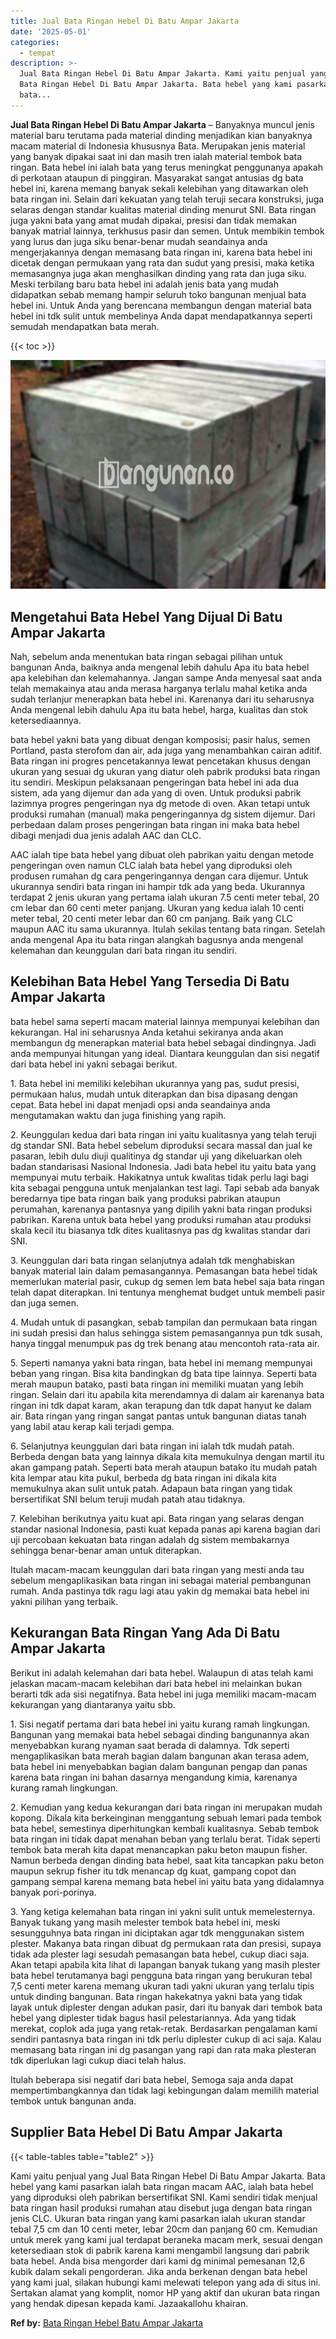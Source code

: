 ```yaml
---
title: Jual Bata Ringan Hebel Di Batu Ampar Jakarta
date: '2025-05-01'
categories:
  - tempat
description: >-
  Jual Bata Ringan Hebel Di Batu Ampar Jakarta. Kami yaitu penjual yang Jual
  Bata Ringan Hebel Di Batu Ampar Jakarta. Bata hebel yang kami pasarkan ialah
  bata...
---
```


**Jual Bata Ringan Hebel Di Batu Ampar Jakarta** – Banyaknya muncul jenis material baru terutama pada material dinding menjadikan kian banyaknya macam material di Indonesia khususnya Bata. Merupakan jenis material yang banyak dipakai saat ini dan masih tren ialah material tembok bata ringan. Bata hebel ini ialah bata yang terus meningkat penggunanya apakah di perkotaan ataupun di pinggiran. Masyarakat sangat antusias dg bata hebel ini, karena memang banyak sekali kelebihan yang ditawarkan oleh bata ringan ini. Selain dari kekuatan yang telah teruji secara konstruksi, juga selaras dengan standar kualitas material dinding menurut SNI. Bata ringan juga yakni bata yang amat mudah dipakai, presisi dan tidak memakan banyak matrial lainnya, terkhusus pasir dan semen. Untuk membikin tembok yang lurus dan juga siku benar-benar mudah seandainya anda mengerjakannya dengan memasang bata ringan ini, karena bata hebel ini dicetak dengan permukaan yang rata dan sudut yang presisi, maka ketika memasangnya juga akan menghasilkan dinding yang rata dan juga siku. Meski terbilang baru bata hebel ini adalah jenis bata yang mudah didapatkan sebab memang hampir seluruh toko bangunan menjual bata hebel ini. Untuk Anda yang berencana membangun dengan material bata hebel ini tdk sulit untuk membelinya Anda dapat mendapatkannya seperti semudah mendapatkan bata merah.

{{< toc >}}

![Jual Bata Ringan Hebel Di Batu Ampar Jakarta](/images/jual-hebel-murah-40.png)

## Mengetahui Bata Hebel Yang Dijual Di Batu Ampar Jakarta

Nah, sebelum anda menentukan bata ringan sebagai pilihan untuk bangunan Anda, baiknya anda mengenal lebih dahulu Apa itu bata hebel apa kelebihan dan kelemahannya. Jangan sampe Anda menyesal saat anda telah memakainya atau anda merasa harganya terlalu mahal ketika anda sudah terlanjur menerapkan bata hebel ini. Karenanya dari itu seharusnya Anda mengenal lebih dahulu Apa itu bata hebel, harga, kualitas dan stok ketersediaannya.

bata hebel yakni bata yang dibuat dengan komposisi; pasir halus, semen Portland, pasta sterofom dan air, ada juga yang menambahkan cairan aditif. Bata ringan ini progres pencetakannya lewat pencetakan khusus dengan ukuran yang sesuai dg ukuran yang diatur oleh pabrik produksi bata ringan itu sendiri. Meskipun pelaksanaan pengeringan bata hebel ini ada dua sistem, ada yang dijemur dan ada yang di oven. Untuk produksi pabrik lazimnya progres pengeringan nya dg metode di oven. Akan tetapi untuk produksi rumahan (manual) maka pengeringannya dg sistem dijemur. Dari perbedaan dalam proses pengeringan bata ringan ini maka bata hebel dibagi menjadi dua jenis adalah AAC dan CLC.

AAC ialah tipe bata hebel yang dibuat oleh pabrikan yaitu dengan metode pengeringan oven namun CLC ialah bata hebel yang diproduksi oleh produsen rumahan dg cara pengeringannya dengan cara dijemur. Untuk ukurannya sendiri bata ringan ini hampir tdk ada yang beda. Ukurannya terdapat 2 jenis ukuran yang pertama ialah ukuran 7.5 centi meter tebal, 20 cm lebar dan 60 centi meter panjang. Ukuran yang kedua ialah 10 centi meter tebal, 20 centi meter lebar dan 60 cm panjang. Baik yang CLC maupun AAC itu sama ukurannya. Itulah sekilas tentang bata ringan. Setelah anda mengenal Apa itu bata ringan alangkah bagusnya anda mengenal kelemahan dan keunggulan dari bata ringan itu sendiri.

## Kelebihan Bata Hebel Yang Tersedia Di Batu Ampar Jakarta

bata hebel sama seperti macam material lainnya mempunyai kelebihan dan kekurangan. Hal ini seharusnya Anda ketahui sekiranya anda akan membangun dg menerapkan material bata hebel sebagai dindingnya. Jadi anda mempunyai hitungan yang ideal. Diantara keunggulan dan sisi negatif dari bata hebel ini yakni sebagai berikut.

1\. Bata hebel ini memiliki kelebihan ukurannya yang pas, sudut presisi, permukaan halus, mudah untuk diterapkan dan bisa dipasang dengan cepat. Bata hebel ini dapat menjadi opsi anda seandainya anda mengutamakan waktu dan juga finishing yang rapih.

2\. Keunggulan kedua dari bata ringan ini yaitu kualitasnya yang telah teruji dg standar SNI. Bata hebel sebelum diproduksi secara massal dan jual ke pasaran, lebih dulu diuji qualitinya dg standar uji yang dikeluarkan oleh badan standarisasi Nasional Indonesia. Jadi bata hebel itu yaitu bata yang mempunyai mutu terbaik. Hakikatnya untuk kwalitas tidak perlu lagi bagi kita sebagai pengguna untuk menjalankan test lagi. Tapi sebab ada banyak beredarnya tipe bata ringan baik yang produksi pabrikan ataupun perumahan, karenanya pantasnya yang dipilih yakni bata ringan produksi pabrikan. Karena untuk bata hebel yang produksi rumahan atau produksi skala kecil itu biasanya tdk dites kualitasnya pas dg kwalitas standar dari SNI.

3\. Keunggulan dari bata ringan selanjutnya adalah tdk menghabiskan banyak material lain dalam pemasangannya. Pemasangan bata hebel tidak memerlukan material pasir, cukup dg semen lem bata hebel saja bata ringan telah dapat diterapkan. Ini tentunya menghemat budget untuk membeli pasir dan juga semen.

4\. Mudah untuk di pasangkan, sebab tampilan dan permukaan bata ringan ini sudah presisi dan halus sehingga sistem pemasangannya pun tdk susah, hanya tinggal menumpuk pas dg trek benang atau mencontoh rata-rata air.

5\. Seperti namanya yakni bata ringan, bata hebel ini memang mempunyai beban yang ringan. Bisa kita bandingkan dg bata tipe lainnya. Seperti bata merah maupun batako, pasti bata ringan ini memiliki muatan yang lebih ringan. Selain dari itu apabila kita merendamnya di dalam air karenanya bata ringan ini tdk dapat karam, akan terapung dan tdk dapat hanyut ke dalam air. Bata ringan yang ringan sangat pantas untuk bangunan diatas tanah yang labil atau kerap kali terjadi gempa.

6\. Selanjutnya keunggulan dari bata ringan ini ialah tdk mudah patah. Berbeda dengan bata yang lainnya dikala kita memukulnya dengan martil itu akan gampang patah. Seperti bata merah ataupun batako itu mudah patah kita lempar atau kita pukul, berbeda dg bata ringan ini dikala kita memukulnya akan sulit untuk patah. Adapaun bata ringan yang tidak bersertifikat SNI belum teruji mudah patah atau tidaknya.

7\. Kelebihan berikutnya yaitu kuat api. Bata ringan yang selaras dengan standar nasional Indonesia, pasti kuat kepada panas api karena bagian dari uji percobaan kekuatan bata ringan adalah dg sistem membakarnya sehingga benar-benar aman untuk diterapkan.

Itulah macam-macam keunggulan dari bata ringan yang mesti anda tau sebelum mengaplikasikan bata ringan ini sebagai material pembangunan rumah. Anda pastinya tdk ragu lagi atau yakin dg memakai bata hebel ini yakni pilihan yang terbaik.

## Kekurangan Bata Ringan Yang Ada Di Batu Ampar Jakarta

Berikut ini adalah kelemahan dari bata hebel. Walaupun di atas telah kami jelaskan macam-macam kelebihan dari bata hebel ini melainkan bukan berarti tdk ada sisi negatifnya. Bata hebel ini juga memiliki macam-macam kekurangan yang diantaranya yaitu sbb.

1\. Sisi negatif pertama dari bata hebel ini yaitu kurang ramah lingkungan. Bangunan yang memakai bata hebel sebagai dinding bangunannya akan menyebabkan kurang nyaman saat berada di dalamnya. Tdk seperti mengaplikasikan bata merah bagian dalam bangunan akan terasa adem, bata hebel ini menyebabkan bagian dalam bangunan pengap dan panas karena bata ringan ini bahan dasarnya mengandung kimia, karenanya kurang ramah lingkungan.

2\. Kemudian yang kedua kekurangan dari bata ringan ini merupakan mudah kopong. Dikala kita berkeinginan menggantung sebuah lemari pada tembok bata hebel, semestinya diperhitungkan kembali kualitasnya. Sebab tembok bata ringan ini tidak dapat menahan beban yang terlalu berat. Tidak seperti tembok bata merah kita dapat menancapkan paku beton maupun fisher. Namun berbeda dengan dinding bata hebel, saat kita tancapkan paku beton maupun sekrup fisher itu tdk menancap dg kuat, gampang copot dan gampang sempal karena memang bata hebel ini yaitu bata yang didalamnya banyak pori-porinya.

3\. Yang ketiga kelemahan bata ringan ini yakni sulit untuk memelesternya. Banyak tukang yang masih melester tembok bata hebel ini, meski sesungguhnya bata ringan ini diciptakan agar tdk menggunakan sistem plester. Makanya bata ringan dibuat dg permukaan rata dan presisi, supaya tidak ada plester lagi sesudah pemasangan bata hebel, cukup diaci saja. Akan tetapi apabila kita lihat di lapangan banyak tukang yang masih plester bata hebel terutamanya bagi pengguna bata ringan yang berukuran tebal 7,5 centi meter karena memang ukuran tadi yakni ukuran yang terlalu tipis untuk dinding bangunan. Bata ringan hakekatnya yakni bata yang tidak layak untuk diplester dengan adukan pasir, dari itu banyak dari tembok bata hebel yang diplester tidak bagus hasil pelestariannya. Ada yang tidak merekat, coplok ada juga yang retak-retak. Berdasarkan pengalaman kami sendiri pantasnya bata ringan ini tdk perlu diplester cukup di aci saja. Kalau memasang bata ringan ini dg pasangan yang rapi dan rata maka plesteran tdk diperlukan lagi cukup diaci telah halus.

Itulah beberapa sisi negatif dari bata hebel, Semoga saja anda dapat mempertimbangkannya dan tidak lagi kebingungan dalam memilih material tembok untuk bangunan anda.

## Supplier Bata Hebel Di Batu Ampar Jakarta

{{< table-tables table="table2" >}}

Kami yaitu penjual yang Jual Bata Ringan Hebel Di Batu Ampar Jakarta. Bata hebel yang kami pasarkan ialah bata ringan macam AAC, ialah bata hebel yang diproduksi oleh pabrikan bersertifikat SNI. Kami sendiri tidak menjual bata ringan hasil produksi rumahan atau disebut juga dengan bata ringan jenis CLC. Ukuran bata ringan yang kami pasarkan ialah ukuran standar tebal 7,5 cm dan 10 centi meter, lebar 20cm dan panjang 60 cm. Kemudian untuk merek yang kami jual terdapat beraneka macam merk, sesuai dengan ketersediaan stok di pabrik karena kami mengambil langsung dari pabrik bata hebel. Anda bisa mengorder dari kami dg minimal pemesanan 12,6 kubik dalam sekali pengorderan. Jika anda berkenan dengan bata hebel yang kami jual, silakan hubungi kami melewati telepon yang ada di situs ini. Sertakan alamat yang komplit, nomor HP yang aktif dan ukuran bata ringan yang hendak dipesan kepada kami. Jazaakallohu khairan.

**Ref by:** [Bata Ringan Hebel Batu Ampar Jakarta](https://id.wikipedia.org/wiki/Bata)
